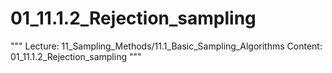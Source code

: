 # 01_11.1.2_Rejection_sampling

"""
Lecture: 11_Sampling_Methods/11.1_Basic_Sampling_Algorithms
Content: 01_11.1.2_Rejection_sampling
"""


